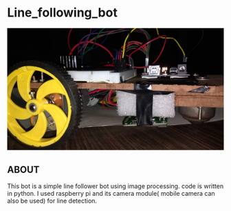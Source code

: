 # Line_following_bot
<img src='images/bot.jpeg'></img>
## ABOUT

This bot is a simple line follower bot using image processing. code is written in python. I used raspberry pi and its camera module( mobile camera can also be used) for line detection.  
